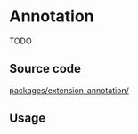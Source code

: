 # Annotation
TODO

## Source code
[packages/extension-annotation/](https://github.com/ueberdosis/tiptap-next/blob/main/packages/extension-annotation/)

## Usage
<demo name="Extensions/Annotation" highlight="24,44-46,60-67" />
